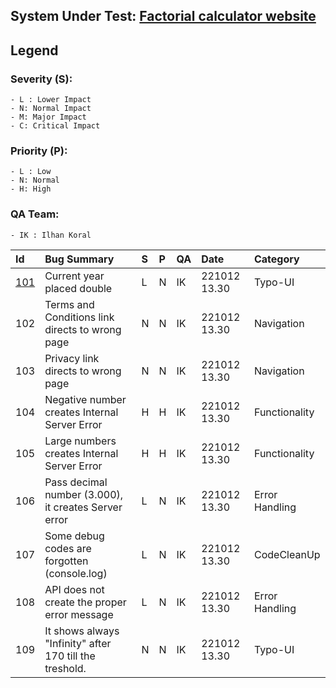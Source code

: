 ## System Under Test: [Factorial calculator website](https://qainterview.pythonanywhere.com)

## Legend

### Severity (S):

    - L : Lower Impact
    - N: Normal Impact
    - M: Major Impact
    - C: Critical Impact

### Priority (P):

    - L : Low
    - N: Normal
    - H: High

### QA Team:

    - IK : Ilhan Koral

| Id            | Bug Summary                                             | S   | P   | QA  | Date         | Category       |
| :------------ | :------------------------------------------------------ | :-- | :-- | :-- | :----------- | :------------- |
| [101](101.md) | Current year placed double                              | L   | N   | IK  | 221012 13.30 | Typo-UI        |
| 102           | Terms and Conditions link directs to wrong page         | N   | N   | IK  | 221012 13.30 | Navigation     |
| 103           | Privacy link directs to wrong page                      | N   | N   | IK  | 221012 13.30 | Navigation     |
| 104           | Negative number creates Internal Server Error           | H   | H   | IK  | 221012 13.30 | Functionality  |
| 105           | Large numbers creates Internal Server Error             | H   | H   | IK  | 221012 13.30 | Functionality  |
| 106           | Pass decimal number (3.000), it creates Server error    | L   | N   | IK  | 221012 13.30 | Error Handling |
| 107           | Some debug codes are forgotten (console.log)            | L   | N   | IK  | 221012 13.30 | CodeCleanUp    |
| 108           | API does not create the proper error message            | L   | N   | IK  | 221012 13.30 | Error Handling |
| 109           | It shows always "Infinity" after 170 till the treshold. | N   | N   | IK  | 221012 13.30 | Typo-UI        |
